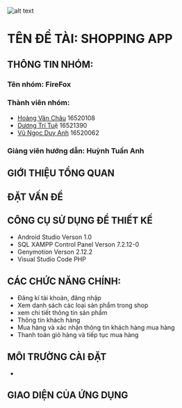 ﻿![alt text](https://www.uit.edu.vn/sites/vi/files/banner.png)
   # TÊN ĐỀ TÀI: SHOPPING APP
## THÔNG TIN NHÓM:
   ### Tên nhóm: FireFox
   ### Thành viên nhóm:
   - [Hoàng Văn Châu](https://www.facebook.com/chau.ducgiang) 16520108
  - [Dương Trí Tuệ](https://www.facebook.com/duong.tritue.9) 16521390
  - [Vũ Ngọc Duy Anh](https://www.facebook.com/d.a2029)   16520062
   ### Giảng viên hướng dẫn: Huỳnh Tuấn Anh
## GIỚI THIỆU TỔNG QUAN

## ĐẶT VẤN ĐỀ

## CÔNG CỤ SỬ DỤNG ĐỂ THIẾT KẾ
  - Android Studio Verson 1.0
  - SQL XAMPP Control Panel Verson 7.2.12-0
  - Genymotion Verson 2.12.2
  - Visual Studio Code PHP
 ## CÁC CHỨC NĂNG CHÍNH:
  - Đăng kí tài khoản, đăng nhập
  - Xem danh sách các loại sản phẩm trong shop 
  - xem chi tiết thông tin sản phẩm 
  - Thông tin khách hàng
  - Mua hàng và xác nhận thông tin khách hàng mua hàng
  - Thanh toán giỏ hàng và tiếp tục mua hàng
 ## MÔI TRƯỜNG CÀI ĐẶT
  - 
 
 ## GIAO DIỆN CỦA ỨNG DỤNG


